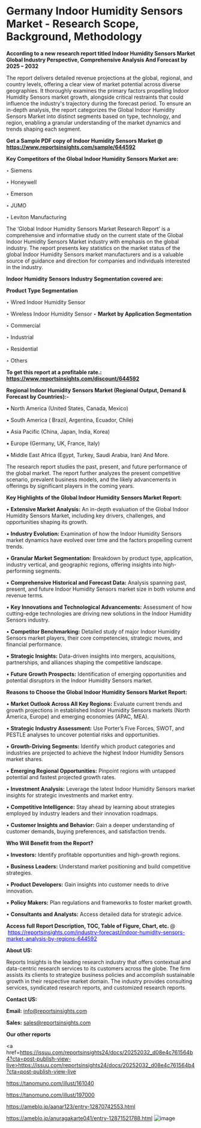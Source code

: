 # Germany Indoor Humidity Sensors Market - Research Scope, Background, Methodology

<strong>According to a new research report titled Indoor Humidity Sensors Market Global Industry Perspective, Comprehensive Analysis And Forecast by 2025 – 2032</strong>

The report delivers detailed revenue projections at the global, regional, and country levels, offering a clear view of market potential across diverse geographies. It thoroughly examines the primary factors propelling Indoor Humidity Sensors market growth, alongside critical restraints that could influence the industry's trajectory during the forecast period. To ensure an in-depth analysis, the report categorizes the Global Indoor Humidity Sensors Market into distinct segments based on type, technology, and region, enabling a granular understanding of the market dynamics and trends shaping each segment.

<strong>Get a Sample PDF copy of Indoor Humidity Sensors Market </strong><strong>@<a href=https://www.reportsinsights.com/sample/644592 style=color:#0000ff;> https://www.reportsinsights.com/sample/644592</a></strong></font>

<strong>Key Competitors of the Global Indoor Humidity Sensors Market are:</strong>

‣ Siemens

‣ Honeywell

‣ Emerson

‣ JUMO

‣ Leviton Manufacturing

The ‘Global Indoor Humidity Sensors Market Research Report’ is a comprehensive and informative study on the current state of the Global Indoor Humidity Sensors Market industry with emphasis on the global industry. The report presents key statistics on the market status of the global Indoor Humidity Sensors market manufacturers and is a valuable source of guidance and direction for companies and individuals interested in the industry.

<strong>Indoor Humidity Sensors Industry Segmentation covered are:</strong>

<strong>Product Type Segmentation</strong>

‣ Wired Indoor Humidity Sensor

‣ Wireless Indoor Humidity Sensor
‣ 
<strong>Market by Application Segmentation</strong>

‣ Commercial

‣ Industrial

‣ Residential

‣ Others

<strong>To get this report at a profitable rate.: <a href=https://www.reportsinsights.com/discount/644592 style=color:#0000ff;>https://www.reportsinsights.com/discount/644592</a></strong></font>

<strong>Regional Indoor Humidity Sensors Market (Regional Output, Demand &amp; Forecast by Countries):-</strong>

• North America (United States, Canada, Mexico)

• South America ( Brazil, Argentina, Ecuador, Chile)

• Asia Pacific (China, Japan, India, Korea)

• Europe (Germany, UK, France, Italy)

• Middle East Africa (Egypt, Turkey, Saudi Arabia, Iran) And More.

The research report studies the past, present, and future performance of the global market. The report further analyzes the present competitive scenario, prevalent business models, and the likely advancements in offerings by significant players in the coming years.

<strong>Key Highlights of the Global Indoor Humidity Sensors Market Report:</strong>

• <strong>Extensive Market Analysis:</strong> An in-depth evaluation of the Global Indoor Humidity Sensors Market, including key drivers, challenges, and opportunities shaping its growth.

• <strong>Industry Evolution:</strong> Examination of how the Indoor Humidity Sensors market dynamics have evolved over time and the factors propelling current trends.

• <strong>Granular Market Segmentation:</strong> Breakdown by product type, application, industry vertical, and geographic regions, offering insights into high-performing segments.

• <strong>Comprehensive Historical and Forecast Data:</strong> Analysis spanning past, present, and future Indoor Humidity Sensors market size in both volume and revenue terms.

• <strong>Key Innovations and Technological Advancements:</strong> Assessment of how cutting-edge technologies are driving new solutions in the Indoor Humidity Sensors industry.

• <strong>Competitor Benchmarking:</strong> Detailed study of major Indoor Humidity Sensors market players, their core competencies, strategic moves, and financial performance.

• <strong>Strategic Insights:</strong> Data-driven insights into mergers, acquisitions, partnerships, and alliances shaping the competitive landscape.

• <strong>Future Growth Prospects:</strong> Identification of emerging opportunities and potential disruptors in the Indoor Humidity Sensors market.

<strong>Reasons to Choose the Global Indoor Humidity Sensors Market Report:</strong>

• <strong>Market Outlook Across All Key Regions:</strong> Evaluate current trends and growth projections in established Indoor Humidity Sensors markets (North America, Europe) and emerging economies (APAC, MEA).

• <strong>Strategic Industry Assessment:</strong> Use Porter’s Five Forces, SWOT, and PESTLE analyses to uncover potential risks and opportunities.

• <strong>Growth-Driving Segments:</strong> Identify which product categories and industries are projected to achieve the highest Indoor Humidity Sensors market shares.

• <strong>Emerging Regional Opportunities:</strong> Pinpoint regions with untapped potential and fastest projected growth rates.

• <strong>Investment Analysis:</strong> Leverage the latest Indoor Humidity Sensors market insights for strategic investments and market entry.

• <strong>Competitive Intelligence:</strong> Stay ahead by learning about strategies employed by industry leaders and their innovation roadmaps.

• <strong>Customer Insights and Behavior:</strong> Gain a deeper understanding of customer demands, buying preferences, and satisfaction trends.

<strong>Who Will Benefit from the Report?</strong>

• <strong>Investors:</strong> Identify profitable opportunities and high-growth regions.

• <strong>Business Leaders:</strong> Understand market positioning and build competitive strategies.

• <strong>Product Developers:</strong> Gain insights into customer needs to drive innovation.

• <strong>Policy Makers:</strong> Plan regulations and frameworks to foster market growth.

• <strong>Consultants and Analysts:</strong> Access detailed data for strategic advice.
</ul>
<strong>Access full Report Description, TOC, Table of Figure, Chart, etc. </strong>@  <a href=https://reportsinsights.com/industry-forecast/indoor-humidity-sensors-market-analysis-by-regions-644592 style=color:#0000ff;>https://reportsinsights.com/industry-forecast/indoor-humidity-sensors-market-analysis-by-regions-644592</a></font>

<strong><strong>About US</strong>:</strong>

Reports Insights is the leading research industry that offers contextual and data-centric research services to its customers across the globe. The firm assists its clients to strategize business policies and accomplish sustainable growth in their respective market domain. The industry provides consulting services, syndicated research reports, and customized research reports.

<strong>Contact US:</strong>

<p class=""""><b>Email:</b> <a href=mailto:info@reportsinsights.com>info@reportsinsights.com</a></p>
<p class=""""><b>Sales:</b> <a href=mailto:sales@reportsinsights.com>sales@reportsinsights.com</a></p>

<strong>Our other reports</strong>

<a href=https://issuu.com/reportsinsights24/docs/20252032_d08e4c761564b4?cta=post-publish-view-live>https://issuu.com/reportsinsights24/docs/20252032_d08e4c761564b4?cta=post-publish-view-live</a>

<a href=https://tanomuno.com/illust/161040>https://tanomuno.com/illust/161040</a>

<a href=https://tanomuno.com/illust/197000>https://tanomuno.com/illust/197000</a>

<a href=https://ameblo.jp/aanar123/entry-12870742553.html>https://ameblo.jp/aanar123/entry-12870742553.html</a>

<a href=https://ameblo.jp/anuragakarte041/entry-12871521788.html>https://ameblo.jp/anuragakarte041/entry-12871521788.html</a>
![image](https://github.com/user-attachments/assets/42a3ea02-6e5a-4a93-a7c9-153507048176)
